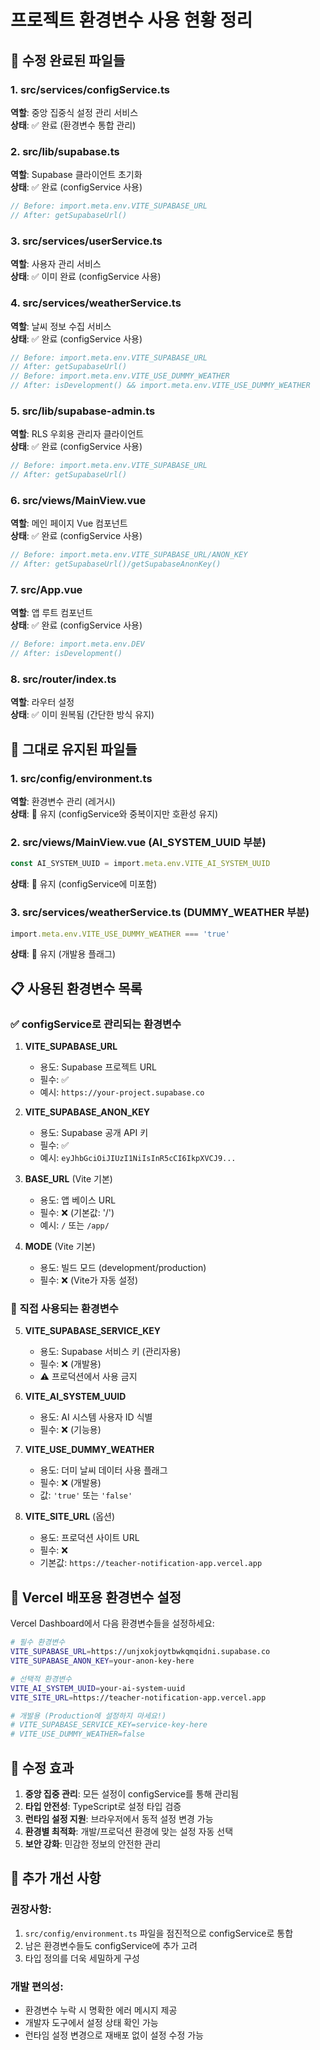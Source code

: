 # 프로젝트 환경변수 사용 현황 정리

## 🔧 수정 완료된 파일들

### 1. src/services/configService.ts
**역할**: 중앙 집중식 설정 관리 서비스  
**상태**: ✅ 완료 (환경변수 통합 관리)

### 2. src/lib/supabase.ts
**역할**: Supabase 클라이언트 초기화  
**상태**: ✅ 완료 (configService 사용)
```typescript
// Before: import.meta.env.VITE_SUPABASE_URL
// After: getSupabaseUrl()
```

### 3. src/services/userService.ts
**역할**: 사용자 관리 서비스  
**상태**: ✅ 이미 완료 (configService 사용)

### 4. src/services/weatherService.ts
**역할**: 날씨 정보 수집 서비스  
**상태**: ✅ 완료 (configService 사용)
```typescript
// Before: import.meta.env.VITE_SUPABASE_URL
// After: getSupabaseUrl()
// Before: import.meta.env.VITE_USE_DUMMY_WEATHER
// After: isDevelopment() && import.meta.env.VITE_USE_DUMMY_WEATHER
```

### 5. src/lib/supabase-admin.ts
**역할**: RLS 우회용 관리자 클라이언트  
**상태**: ✅ 완료 (configService 사용)
```typescript
// Before: import.meta.env.VITE_SUPABASE_URL
// After: getSupabaseUrl()
```

### 6. src/views/MainView.vue
**역할**: 메인 페이지 Vue 컴포넌트  
**상태**: ✅ 완료 (configService 사용)
```typescript
// Before: import.meta.env.VITE_SUPABASE_URL/ANON_KEY
// After: getSupabaseUrl()/getSupabaseAnonKey()
```

### 7. src/App.vue
**역할**: 앱 루트 컴포넌트  
**상태**: ✅ 완료 (configService 사용)
```typescript
// Before: import.meta.env.DEV
// After: isDevelopment()
```

### 8. src/router/index.ts
**역할**: 라우터 설정  
**상태**: ✅ 이미 원복됨 (간단한 방식 유지)

## 🔄 그대로 유지된 파일들

### 1. src/config/environment.ts
**역할**: 환경변수 관리 (레거시)  
**상태**: 🔄 유지 (configService와 중복이지만 호환성 유지)

### 2. src/views/MainView.vue (AI_SYSTEM_UUID 부분)
```typescript
const AI_SYSTEM_UUID = import.meta.env.VITE_AI_SYSTEM_UUID
```
**상태**: 🔄 유지 (configService에 미포함)

### 3. src/services/weatherService.ts (DUMMY_WEATHER 부분)
```typescript
import.meta.env.VITE_USE_DUMMY_WEATHER === 'true'
```
**상태**: 🔄 유지 (개발용 플래그)

## 📋 사용된 환경변수 목록

### ✅ configService로 관리되는 환경변수
1. **VITE_SUPABASE_URL**
   - 용도: Supabase 프로젝트 URL
   - 필수: ✅
   - 예시: `https://your-project.supabase.co`

2. **VITE_SUPABASE_ANON_KEY**
   - 용도: Supabase 공개 API 키
   - 필수: ✅
   - 예시: `eyJhbGciOiJIUzI1NiIsInR5cCI6IkpXVCJ9...`

3. **BASE_URL** (Vite 기본)
   - 용도: 앱 베이스 URL
   - 필수: ❌ (기본값: '/')
   - 예시: `/` 또는 `/app/`

4. **MODE** (Vite 기본)
   - 용도: 빌드 모드 (development/production)
   - 필수: ❌ (Vite가 자동 설정)

### 🔄 직접 사용되는 환경변수
5. **VITE_SUPABASE_SERVICE_KEY**
   - 용도: Supabase 서비스 키 (관리자용)
   - 필수: ❌ (개발용)
   - ⚠️ 프로덕션에서 사용 금지

6. **VITE_AI_SYSTEM_UUID**
   - 용도: AI 시스템 사용자 ID 식별
   - 필수: ❌ (기능용)

7. **VITE_USE_DUMMY_WEATHER**
   - 용도: 더미 날씨 데이터 사용 플래그
   - 필수: ❌ (개발용)
   - 값: `'true'` 또는 `'false'`

8. **VITE_SITE_URL** (옵션)
   - 용도: 프로덕션 사이트 URL
   - 필수: ❌
   - 기본값: `https://teacher-notification-app.vercel.app`

## 🚀 Vercel 배포용 환경변수 설정

Vercel Dashboard에서 다음 환경변수들을 설정하세요:

```bash
# 필수 환경변수
VITE_SUPABASE_URL=https://unjxokjoytbwkqmqidni.supabase.co
VITE_SUPABASE_ANON_KEY=your-anon-key-here

# 선택적 환경변수
VITE_AI_SYSTEM_UUID=your-ai-system-uuid
VITE_SITE_URL=https://teacher-notification-app.vercel.app

# 개발용 (Production에 설정하지 마세요!)
# VITE_SUPABASE_SERVICE_KEY=service-key-here
# VITE_USE_DUMMY_WEATHER=false
```

## 🎯 수정 효과

1. **중앙 집중 관리**: 모든 설정이 configService를 통해 관리됨
2. **타입 안전성**: TypeScript로 설정 타입 검증
3. **런타임 설정 지원**: 브라우저에서 동적 설정 변경 가능
4. **환경별 최적화**: 개발/프로덕션 환경에 맞는 설정 자동 선택
5. **보안 강화**: 민감한 정보의 안전한 관리

## 🔧 추가 개선 사항

### 권장사항:
1. `src/config/environment.ts` 파일을 점진적으로 configService로 통합
2. 남은 환경변수들도 configService에 추가 고려
3. 타입 정의를 더욱 세밀하게 구성

### 개발 편의성:
- 환경변수 누락 시 명확한 에러 메시지 제공
- 개발자 도구에서 설정 상태 확인 가능
- 런타임 설정 변경으로 재배포 없이 설정 수정 가능